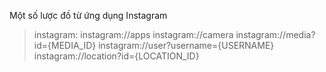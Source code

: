 Một số lược đồ từ ứng dụng Instagram

> instagram:
instagram://apps
instagram://camera
instagram://media?id={MEDIA_ID}
instagram://user?username={USERNAME}
instagram://location?id={LOCATION_ID}
